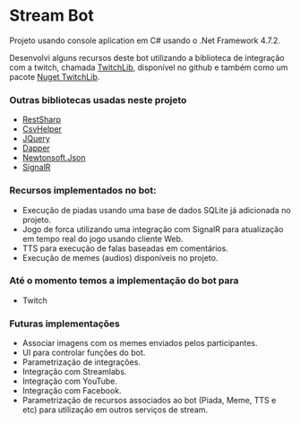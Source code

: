 # Stream Bot

Projeto usando console aplication em C# usando o .Net Framework 4.7.2.

Desenvolvi alguns recursos deste bot utilizando a biblioteca de integração com a twitch, chamada [TwitchLib](https://github.com/TwitchLib/TwitchLib), disponível no github e também como um pacote [Nuget TwitchLib](https://www.nuget.org/packages/TwitchLib).

### Outras bibliotecas usadas neste projeto
- [RestSharp](https://github.com/restsharp/RestSharp)
- [CsvHelper](https://github.com/JoshClose/CsvHelper)
- [JQuery](https://jquery.com/)
- [Dapper](https://github.com/StackExchange/Dapper)
- [Newtonsoft.Json](https://www.nuget.org/packages/Newtonsoft.Json/)
- [SignalR](https://github.com/SignalR/SignalR)

### Recursos implementados no bot:
- Execução de piadas usando uma base de dados SQLite já adicionada no projeto.
- Jogo de forca utilizando uma integração com SignalR para atualização em tempo real do jogo usando cliente Web.
- TTS para execução de falas baseadas em comentários.
- Execução de memes (audios) disponíveis no projeto.


### Até o momento temos a implementação do bot para
- Twitch

### Futuras implementações
- Associar imagens com os memes enviados pelos participantes.
- UI para controlar funções do bot.
- Parametrização de integrações.
- Integração com Streamlabs.
- Integração com YouTube.
- Integração com Facebook.
- Parametrização de recursos associados ao bot (Piada, Meme, TTS e etc) para utilização em outros serviços de stream.
